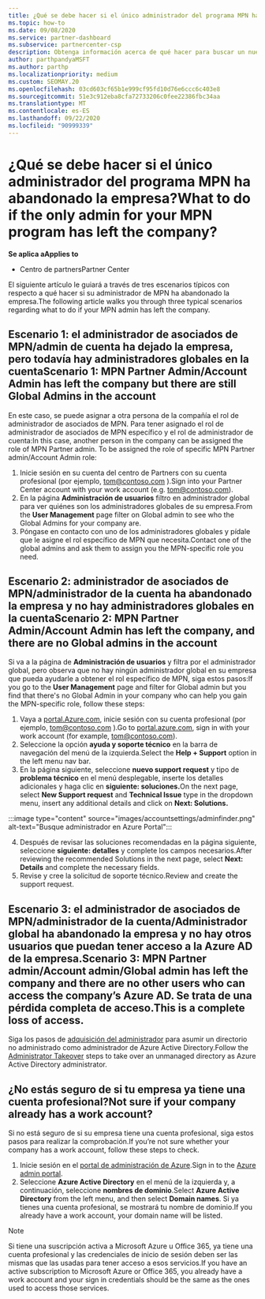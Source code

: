 ```yaml
---
title: ¿Qué se debe hacer si el único administrador del programa MPN ha abandonado la empresa?
ms.topic: how-to
ms.date: 09/08/2020
ms.service: partner-dashboard
ms.subservice: partnercenter-csp
description: Obtenga información acerca de qué hacer para buscar un nuevo administrador de MPN u obtener ayuda del administrador global de su empresa. Además, obtenga información sobre cómo agregar un nuevo administrador global del centro de Partners.
author: parthpandyaMSFT
ms.author: parthp
ms.localizationpriority: medium
ms.custom: SEOMAY.20
ms.openlocfilehash: 03cd603cf65b1e999cf95fd10d76e6ccc6c403e8
ms.sourcegitcommit: 51e3c912eba8cfa72733206c0fee22386fbc34aa
ms.translationtype: MT
ms.contentlocale: es-ES
ms.lasthandoff: 09/22/2020
ms.locfileid: "90999339"
---
```

# <a name="what-to-do-if-the-only-admin-for-your-mpn-program-has-left-the-company"></a><span data-ttu-id="6b035-103">¿Qué se debe hacer si el único administrador del programa MPN ha abandonado la empresa?</span><span class="sxs-lookup"><span data-stu-id="6b035-103">What to do if the only admin for your MPN program has left the company?</span></span>

<span data-ttu-id="6b035-104">**Se aplica a**</span><span class="sxs-lookup"><span data-stu-id="6b035-104">**Applies to**</span></span>

- <span data-ttu-id="6b035-105">Centro de partners</span><span class="sxs-lookup"><span data-stu-id="6b035-105">Partner Center</span></span>

<span data-ttu-id="6b035-106">El siguiente artículo le guiará a través de tres escenarios típicos con respecto a qué hacer si su administrador de MPN ha abandonado la empresa.</span><span class="sxs-lookup"><span data-stu-id="6b035-106">The following article walks you through three typical scenarios regarding what to do if your MPN admin has left the company.</span></span>

## <a name="scenario-1-mpn-partner-adminaccount-admin-has-left-the-company-but-there-are-still-global-admins-in-the-account"></a><span data-ttu-id="6b035-107">Escenario 1: el administrador de asociados de MPN/admin de cuenta ha dejado la empresa, pero todavía hay administradores globales en la cuenta</span><span class="sxs-lookup"><span data-stu-id="6b035-107">Scenario 1: MPN Partner Admin/Account Admin has left the company but there are still Global Admins in the account</span></span>

<span data-ttu-id="6b035-108">En este caso, se puede asignar a otra persona de la compañía el rol de administrador de asociados de MPN. Para tener asignado el rol de administrador de asociados de MPN específico y el rol de administrador de cuenta:</span><span class="sxs-lookup"><span data-stu-id="6b035-108">In this case, another person in the company can be assigned the role of MPN Partner admin. To be assigned the role of specific MPN Partner admin/Account Admin role:</span></span>

1. <span data-ttu-id="6b035-109">Inicie sesión en su cuenta del centro de Partners con su cuenta profesional (por ejemplo, tom@contoso.com ).</span><span class="sxs-lookup"><span data-stu-id="6b035-109">Sign into your Partner Center account with your work account (e.g. tom@contoso.com).</span></span>
1. <span data-ttu-id="6b035-110">En la página **Administración de usuarios** filtro en administrador global para ver quiénes son los administradores globales de su empresa.</span><span class="sxs-lookup"><span data-stu-id="6b035-110">From the **User Management** page filter on Global admin to see who the Global Admins for your company are.</span></span> 
1. <span data-ttu-id="6b035-111">Póngase en contacto con uno de los administradores globales y pídale que le asigne el rol específico de MPN que necesita.</span><span class="sxs-lookup"><span data-stu-id="6b035-111">Contact one of the global admins and ask them to assign you the MPN-specific role you need.</span></span> 

## <a name="scenario-2-mpn-partner-adminaccount-admin-has-left-the-company-and-there-are-no-global-admins-in-the-account"></a><span data-ttu-id="6b035-112">Escenario 2: administrador de asociados de MPN/administrador de la cuenta ha abandonado la empresa y no hay administradores globales en la cuenta</span><span class="sxs-lookup"><span data-stu-id="6b035-112">Scenario 2: MPN Partner Admin/Account Admin has left the company, and there are no Global admins in the account</span></span> 

<span data-ttu-id="6b035-113">Si va a la página de **Administración de usuarios** y filtra por el administrador global, pero observa que no hay ningún administrador global en su empresa que pueda ayudarle a obtener el rol específico de MPN, siga estos pasos:</span><span class="sxs-lookup"><span data-stu-id="6b035-113">If you go to the **User Management** page and filter for Global admin but you find that there's no Global Admin in your company who can help you gain the MPN-specific role, follow these steps:</span></span>

1. <span data-ttu-id="6b035-114">Vaya a [portal.Azure.com](https://ms.portal.azure.com/), inicie sesión con su cuenta profesional (por ejemplo, tom@contoso.com ).</span><span class="sxs-lookup"><span data-stu-id="6b035-114">Go to [portal.azure.com](https://ms.portal.azure.com/), sign in with your work account (for example, tom@contoso.com).</span></span> 
1. <span data-ttu-id="6b035-115">Seleccione la opción **ayuda y soporte técnico** en la barra de navegación del menú de la izquierda.</span><span class="sxs-lookup"><span data-stu-id="6b035-115">Select the **Help + Support** option in the left menu nav bar.</span></span>
1. <span data-ttu-id="6b035-116">En la página siguiente, seleccione **nuevo support request** y tipo de **problema técnico** en el menú desplegable, inserte los detalles adicionales y haga clic en **siguiente: soluciones.**</span><span class="sxs-lookup"><span data-stu-id="6b035-116">On the next page, select **New Support request** and **Technical Issue** type in the dropdown menu, insert any additional details and click on **Next: Solutions.**</span></span>

:::image type="content" source="images/accountsettings/adminfinder.png" alt-text="Busque administrador en Azure Portal":::

4. <span data-ttu-id="6b035-118">Después de revisar las soluciones recomendadas en la página siguiente, seleccione **siguiente: detalles** y complete los campos necesarios.</span><span class="sxs-lookup"><span data-stu-id="6b035-118">After reviewing the recommended Solutions in the next page, select **Next: Details** and complete the necessary fields.</span></span>
1. <span data-ttu-id="6b035-119">Revise y cree la solicitud de soporte técnico.</span><span class="sxs-lookup"><span data-stu-id="6b035-119">Review and create the support request.</span></span>


## <a name="scenario-3-mpn-partner-adminaccount-adminglobal-admin-has-left-the-company-and-there-are-no-other-users-who-can-access-the-companys-azure-ad-this-is-a-complete-loss-of-access"></a><span data-ttu-id="6b035-120">Escenario 3: el administrador de asociados de MPN/administrador de la cuenta/Administrador global ha abandonado la empresa y no hay otros usuarios que puedan tener acceso a la Azure AD de la empresa.</span><span class="sxs-lookup"><span data-stu-id="6b035-120">Scenario 3: MPN Partner admin/Account admin/Global admin has left the company and there are no other users who can access the company’s Azure AD.</span></span> <span data-ttu-id="6b035-121">Se trata de una pérdida completa de acceso.</span><span class="sxs-lookup"><span data-stu-id="6b035-121">This is a complete loss of access.</span></span>

<span data-ttu-id="6b035-122">Siga los pasos de [adquisición del administrador](/azure/active-directory/users-groups-roles/domains-admin-takeover#internal-admin-takeover) para asumir un directorio no administrado como administrador de Azure Active Directory.</span><span class="sxs-lookup"><span data-stu-id="6b035-122">Follow the [Administrator Takeover](/azure/active-directory/users-groups-roles/domains-admin-takeover#internal-admin-takeover) steps to take over an unmanaged directory as Azure Active Directory administrator.</span></span>

## <a name="not-sure-if-your-company-already-has-a-work-account"></a><span data-ttu-id="6b035-123">¿No estás seguro de si tu empresa ya tiene una cuenta profesional?</span><span class="sxs-lookup"><span data-stu-id="6b035-123">Not sure if your company already has a work account?</span></span>

<span data-ttu-id="6b035-124">Si no está seguro de si su empresa tiene una cuenta profesional, siga estos pasos para realizar la comprobación.</span><span class="sxs-lookup"><span data-stu-id="6b035-124">If you’re not sure whether your company has a work account, follow these steps to check.</span></span>

1. <span data-ttu-id="6b035-125">Inicie sesión en el [portal de administración de Azure](https://ms.portal.azure.com).</span><span class="sxs-lookup"><span data-stu-id="6b035-125">Sign in to the [Azure admin portal](https://ms.portal.azure.com).</span></span>
2. <span data-ttu-id="6b035-126">Seleccione **Azure Active Directory** en el menú de la izquierda y, a continuación, seleccione **nombres de dominio**.</span><span class="sxs-lookup"><span data-stu-id="6b035-126">Select **Azure Active Directory** from the left menu, and then select **Domain names**.</span></span>
<span data-ttu-id="6b035-127">Si ya tienes una cuenta profesional, se mostrará tu nombre de dominio.</span><span class="sxs-lookup"><span data-stu-id="6b035-127">If you already have a work account, your domain name will be listed.</span></span>

>[!Note]
><span data-ttu-id="6b035-128">Si tiene una suscripción activa a Microsoft Azure u Office 365, ya tiene una cuenta profesional y las credenciales de inicio de sesión deben ser las mismas que las usadas para tener acceso a esos servicios.</span><span class="sxs-lookup"><span data-stu-id="6b035-128">If you have an active subscription to Microsoft Azure or Office 365, you already have a work account and your sign in credentials should be the same as the ones used to access those services.</span></span>